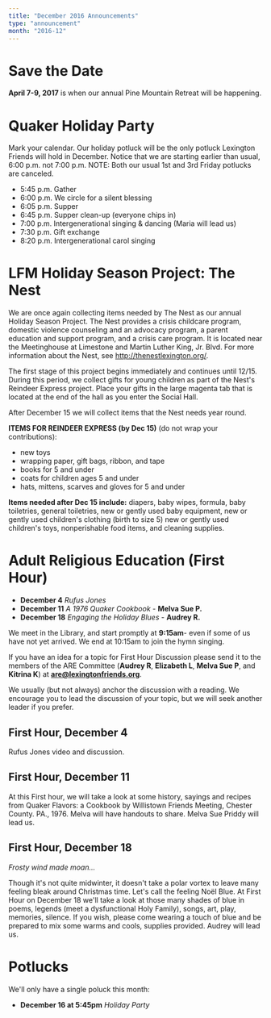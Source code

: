 ```yaml
---
title: "December 2016 Announcements"
type: "announcement"
month: "2016-12"
---
```


# Save the Date

**April 7-9, 2017** is when our annual Pine Mountain Retreat will be happening.

# Quaker Holiday Party

Mark your calendar.  Our holiday potluck will be the only potluck Lexington
Friends will hold in December. Notice that we are starting earlier than usual,
6:00 p.m. not 7:00 p.m.  NOTE: Both our usual 1st and 3rd Friday potlucks are
canceled.

* 5:45 p.m.       Gather
* 6:00 p.m.       We circle for a silent blessing
* 6:05 p.m.       Supper
* 6:45 p.m.       Supper clean-up (everyone chips in)
* 7:00 p.m.       Intergenerational singing & dancing (Maria will lead us)
* 7:30 p.m.       Gift exchange
* 8:20 p.m.       Intergenerational carol singing

# LFM Holiday Season Project: The Nest

We are once again collecting items needed by The Nest as our annual Holiday
Season Project.  The Nest provides a crisis childcare program, domestic
violence counseling and an advocacy program, a parent education and support
program, and a crisis care program.  It is located near the Meetinghouse at
Limestone and Martin Luther King, Jr. Blvd.  For more information about the
Nest, see http://thenestlexington.org/.

The first stage of this project begins immediately and continues until 12/15.
During this period, we collect gifts for young children as part of the
Nest's Reindeer Express project.  Place your gifts in the large magenta tab
that is located at the end of the hall as you enter the Social Hall.

After December 15 we will collect items that the Nest needs year round.  

**ITEMS FOR REINDEER EXPRESS (by Dec 15)** (do not wrap your contributions):

* new toys
* wrapping paper, gift bags, ribbon, and tape
* books for 5 and under
* coats for children ages 5 and under
* hats, mittens, scarves and gloves for 5 and under

**Items needed after Dec 15 include:** diapers, baby wipes, formula, baby toiletries,
general toiletries, new or gently used baby equipment, new or gently used
children's clothing (birth to size 5) new or gently used children's toys,
nonperishable food items, and cleaning supplies.

# Adult Religious Education (First Hour)

* **December 4** *Rufus Jones*
* **December 11** *A 1976 Quaker Cookbook* - **Melva Sue P.**
* **December 18** *Engaging the Holiday Blues* - **Audrey R.**

We meet in the Library, and start promptly at **9:15am**- even if some of us have
not yet arrived.  We end at 10:15am to join the hymn singing.

If you have an idea for a topic for First Hour Discussion please send it to
the members of the ARE Committee (**Audrey R**, **Elizabeth L**, **Melva
Sue P**, and **Kitrina K**) at **are@lexingtonfriends.org**.

We usually (but not always) anchor the discussion with a reading.  We encourage
you to lead the discussion of your topic, but we will seek another leader if
you prefer.

## First Hour, December 4

Rufus Jones video and discussion.

## First Hour, December 11

At this First hour, we will take a look at some history, sayings and recipes
from Quaker Flavors: a Cookbook by Willistown Friends Meeting, Chester County.
PA., 1976.  Melva will have handouts to share.   Melva Sue Priddy
will lead us.

## First Hour, December 18

*Frosty wind made moan...*

Though it's not quite midwinter, it doesn't take a polar vortex to leave
many feeling bleak around Christmas time.  Let's call the feeling Noël Blue.
At First Hour on December 18 we'll take a look at those many shades of blue
in poems, legends (meet a dysfunctional Holy Family), songs, art, play,
memories, silence.  If you wish, please come wearing a touch of blue and be
prepared to mix some warms and cools, supplies provided.  Audrey will lead
us.

# Potlucks

We'll only have a single poluck this month:

* **December 16 at 5:45pm** *Holiday Party*

